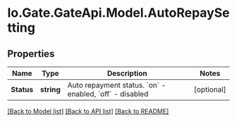
# Io.Gate.GateApi.Model.AutoRepaySetting

## Properties

Name | Type | Description | Notes
------------ | ------------- | ------------- | -------------
**Status** | **string** | Auto repayment status. &#x60;on&#x60; - enabled, &#x60;off&#x60; - disabled | [optional] 

[[Back to Model list]](../README.md#documentation-for-models)
[[Back to API list]](../README.md#documentation-for-api-endpoints)
[[Back to README]](../README.md)

